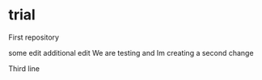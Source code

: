 # trial
First repository

some edit
additional edit
We are testing
and Im creating a second change

Third line 
